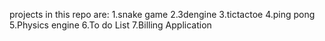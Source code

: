 projects in this repo are:
1.snake game
2.3dengine
3.tictactoe
4.ping pong
5.Physics engine
6.To do List
7.Billing Application
